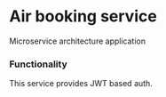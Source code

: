 # Air booking service

Microservice architecture application

### Functionality
This service provides JWT based auth.
